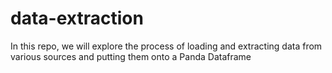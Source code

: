 # data-extraction
In this repo, we will explore the process of loading and extracting data from various sources and putting them onto a Panda Dataframe
